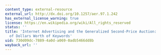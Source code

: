```yaml
---
content_type: external-resource
external_url: http://dx.doi.org/10.1257/aer.97.1.242
has_external_license_warning: true
license: https://en.wikipedia.org/wiki/All_rights_reserved
status: ''
title: 'Internet Advertising and the Generalized Second-Price Auction: Selling Billions
  of Dollars Worth of Keywords'
uid: 730d09dc-7889-4a0d-a069-0adb5466dd8b
wayback_url: ''
---
```

